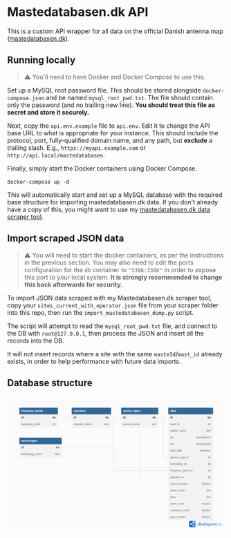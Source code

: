 # Mastedatabasen.dk API

This is a custom API wrapper for all data on the official Danish antenna map ([mastedatabasen.dk](https://mastedatabase.dk)).

## Running locally

> ⚠️ You'll need to have Docker and Docker Compose to use this.

Set up a MySQL root password file. This should be stored alongside `docker-compose.json` and be named `mysql_root_pwd.txt`. The file should contain only the password (and no trailing new line). **You should treat this file as secret and store it securely.**

Next, copy the `api.env.example` file to `api.env`. Edit it to change the API base URL to what is appropriate for your instance. This should include the protocol, port, fully-qualified domain name, and any path, but **exclude** a trailing slash. E.g., `https://myapi.example.com` or `http://api.local/mastedatabasen`.

Finally, simply start the Docker containers using Docker Compose.

```
docker-compose up -d
```

This will automatically start and set up a MySQL database with the required base structure for importing mastedatabasen.dk data. If you don't already have a copy of this, you might want to use my [mastedatabasen.dk data scraper tool](https://github.com/davwheat/mastedatabasen-dk-scraper).

## Import scraped JSON data

> ⚠️ You will need to start the docker containers, as per the instructions in the previous section. You may also need to edit the ports configuration for the `db` container to `"3306:3306"` in order to expose this port to your local system. **It is strongly recommended to change this back afterwards for security.**

To import JSON data scraped with my Mastedatabasen.dk scraper tool, copy your `sites_current_with_operator.json` file from your scraper folder into this repo, then run the `import_mastedatabasen_dump.py` script.

The script will attempt to read the `mysql_root_pwd.txt` file, and connect to the DB with `root@127.0.0.1`, then process the JSON and insert all the records into the DB.

It will not insert records where a site with the same `masteId`/`mast_id` already exists, in order to help performance with future data imports.

## Database structure

![](./db_structure.png)
